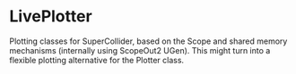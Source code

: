 # LivePlotter

Plotting classes for SuperCollider, based on the Scope and shared memory mechanisms (internally using ScopeOut2 UGen). This might turn into a flexible plotting alternative for the Plotter class.
